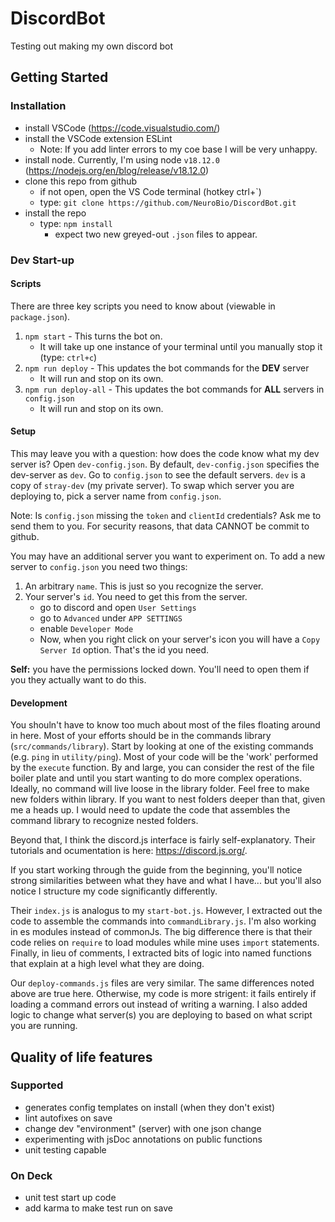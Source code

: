 # DiscordBot
Testing out making my own discord bot

## Getting Started
### Installation
- install VSCode (https://code.visualstudio.com/)
- install the VSCode extension ESLint
	- Note: If you add linter errors to my coe base I will be very unhappy.
- install node.  Currently, I'm using node `v18.12.0` (https://nodejs.org/en/blog/release/v18.12.0)
- clone this repo from github
	- if not open, open the VS Code terminal (hotkey ctrl+`)
	- type: `git clone https://github.com/NeuroBio/DiscordBot.git`
- install the repo
	- type: `npm install`
		- expect two new greyed-out `.json` files to appear.

### Dev Start-up
#### Scripts
There are three key scripts you need to know about (viewable in `package.json`).
1. `npm start` - This turns the bot on.
	- It will take up one instance of your terminal until you manually stop it (type: `ctrl+c`)
2. `npm run deploy` - This updates the bot commands for the **DEV** server
	- It will run and stop on its own.
3. `npm run deploy-all` - This updates the bot commands for **ALL** servers in `config.json` 
	- It will run and stop on its own.

#### Setup
This may leave you with a question: how does the code know what my dev server is?  Open `dev-config.json`.  By default, `dev-config.json` specifies the dev-server as `dev`.  Go to `config.json` to see the default servers.  `dev` is a copy of `stray-dev` (my private server).  To swap which server you are deploying to, pick a server name from `config.json`.

Note: Is `config.json` missing the `token` and `clientId` credentials?  Ask me to send them to you.  For security reasons, that data CANNOT be commit to github.

You may have an additional server you want to experiment on.  To add a new server to `config.json` you need two things:
1. An arbitrary `name`.  This is just so you recognize the server.
2. Your server's `id`.  You need to get this from the server.
	- go to discord and open `User Settings`
	- go to `Advanced` under `APP SETTINGS`
	- enable `Developer Mode`
	- Now, when you right click on your server's icon you will have a `Copy Server Id` option.  That's the id you need.

**Self:** you have the permissions locked down.  You'll need to open them if you they actually want to do this.

#### Development
You shouln't have to know too much about most of the files floating around in here.  Most of your efforts should be in the commands library (`src/commands/library`).  Start by looking at one of the existing commands (e.g. `ping` in `utility/ping`).  Most of your code will be the 'work' performed by the `execute` function.  By and large, you can consider the rest of the file boiler plate and until you start wanting to do more complex operations.  Ideally, no command will live loose in the library folder.  Feel free to make new folders within library.  If you want to nest folders deeper than that, given me a heads up.  I would need to update the code that assembles the command library to recognize nested folders.

Beyond that, I think the discord.js interface is fairly self-explanatory.  Their tutorials and ocumentation is here: https://discord.js.org/.

If you start working through the guide from the beginning, you'll notice strong similarities between what they have and what I have... but you'll also notice I structure my code significantly differently.

Their `index.js` is analogus to my `start-bot.js`.  However, I extracted out the code to assemble the commands into `commandLibrary.js`.  I'm also working in es modules instead of commonJs.  The big difference there is that their code relies on `require` to load modules while mine uses `import` statements.  Finally, in lieu of comments, I extracted bits of logic into named functions that explain at a high level what they are doing.

Our `deploy-commands.js` files are very similar.  The same differences noted above are true here.  Otherwise, my code is more strigent: it fails entirely if loading a command errors out instead of writing a warning.  I also added logic to change what server(s) you are deploying to based on what script you are running.

## Quality of life features
### Supported
- generates config templates on install (when they don't exist)
- lint autofixes on save
- change dev "environment" (server) with one json change
- experimenting with jsDoc annotations on public functions
- unit testing capable

### On Deck
- unit test start up code
- add karma to make test run on save